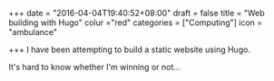 +++
date = "2016-04-04T19:40:52+08:00"
draft = false
title = "Web building with Hugo"
colur ="red"
categories = ["Computing"]
icon = "ambulance"

+++
I have been attempting to build a static website using Hugo. 

It's hard to know whether I'm winning or not...

